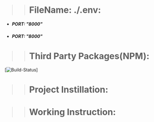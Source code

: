 >> # FileName: ./.env:
- <h5>PORT: "8000"</h5>
- <h5>PORT: "8000"</h5>





>> # Third Party Packages(NPM):

 [![Build-Status]([https://www.youtube.com](https://www.npmjs.com/package/nodemon))]
>> # Project Instillation:


>># Working Instruction:



<!-- **bold text** -->
<!-- ***italic text*** -->



